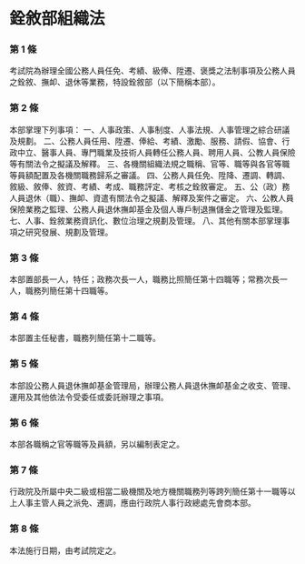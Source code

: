 # 銓敘部組織法

### 第 1 條

考試院為辦理全國公務人員任免、考績、級俸、陞遷、褒獎之法制事項及公務人員之銓敘、撫卹、退休等業務，特設銓敘部（以下簡稱本部）。

### 第 2 條

本部掌理下列事項：
一、人事政策、人事制度、人事法規、人事管理之綜合研議及規劃。
二、公務人員任用、陞遷、俸給、考績、激勵、服務、請假、協會、行政中立、醫事人員、專門職業及技術人員轉任公務人員、聘用人員、公教人員保險等有關法令之擬議及解釋。
三、各機關組織法規之職稱、官等、職等與各官等職等員額配置及各機關職務歸系之審議。
四、公務人員任免、陞降、遷調、轉調、敘級、敘俸、敘資、考績、考成、職務評定、考核之銓敘審定。
五、公（政）務人員退休（職）、撫卹、資遣有關法令之擬議、解釋及案件之審定。
六、公教人員保險業務之監理、公務人員退休撫卹基金及個人專戶制退撫儲金之管理及監理。
七、人事、銓敘業務資訊化、數位治理之規劃及管理。
八、其他有關本部掌理事項之研究發展、規劃及管理。

### 第 3 條

本部置部長一人，特任；政務次長一人，職務比照簡任第十四職等；常務次長一人，職務列簡任第十四職等。

### 第 4 條

本部置主任秘書，職務列簡任第十二職等。

### 第 5 條

本部設公務人員退休撫卹基金管理局，辦理公務人員退休撫卹基金之收支、管理、運用及其他依法令受委任或委託辦理之事項。

### 第 6 條

本部各職稱之官等職等及員額，另以編制表定之。

### 第 7 條

行政院及所屬中央二級或相當二級機關及地方機關職務列等跨列簡任第十一職等以上人事主管人員之派免、遷調，應由行政院人事行政總處先會商本部。

### 第 8 條

本法施行日期，由考試院定之。
